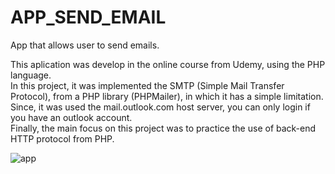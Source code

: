 # APP_SEND_EMAIL
App that allows user to send emails.

  This aplication was develop in the online course from Udemy, using the PHP language. <br>
  In this project, it was implemented the SMTP (Simple Mail Transfer Protocol), from a PHP library (PHPMailer), in which it has a simple limitation. Since, it was used the mail.outlook.com host server, you can only login if you have an outlook account.<br>
  Finally, the main focus on this project was to practice the use of back-end HTTP protocol from PHP.


![app](https://github.com/JoaoNuno96/app_send_email/assets/129988575/b4d2ebf3-52e7-4f88-aa6a-e626285934bf)
